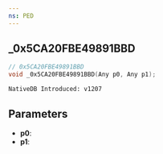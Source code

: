 ```yaml
---
ns: PED
---
```

## _0x5CA20FBE49891BBD

```c
// 0x5CA20FBE49891BBD
void _0x5CA20FBE49891BBD(Any p0, Any p1);
```

```
NativeDB Introduced: v1207
```

## Parameters
* **p0**:
* **p1**:
